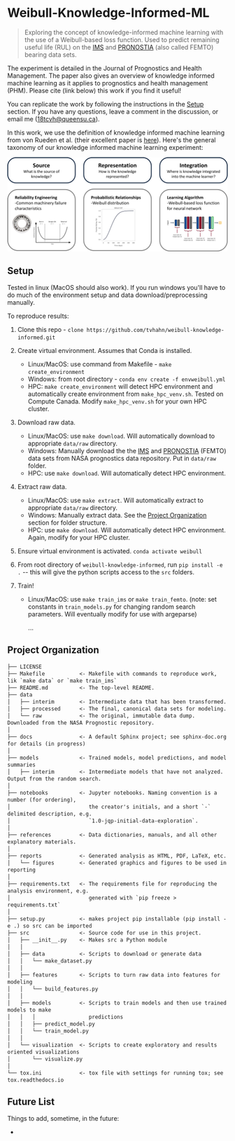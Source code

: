 Weibull-Knowledge-Informed-ML
==============================

> Exploring the concept of knowledge-informed machine learning with the use of a Weibull-based loss function. Used to predict remaining useful life (RUL) on the [IMS](https://ti.arc.nasa.gov/tech/dash/groups/pcoe/prognostic-data-repository/#bearing) and [PRONOSTIA](https://ti.arc.nasa.gov/tech/dash/groups/pcoe/prognostic-data-repository/#femto) (also called FEMTO) bearing data sets.

The experiment is detailed in the Journal of Prognostics and Health Management. The paper also gives an overview of knowledge informed machine learning as it applies to prognostics and health management (PHM). Please cite (link below) this work if you find it useful!

You can replicate the work by following the instructions in the [Setup](#setup) section. If you have any questions, leave a comment in the discussion, or email me (18tcvh@queensu.ca).

In this work, we use the definition of knowledge informed machine learning from von Rueden et al. (their excellent paper is [here](https://arxiv.org/abs/1903.12394)). Here's the general taxonomy of our knowledge informed machine learning experiment:

![source_rep_int](./reports/figures/source_rep_int.png)





## Setup

Tested in linux (MacOS should also work). If you run windows you'll have to do much of the environment setup and data download/preprocessing manually.

To reproduce results:

1. Clone this repo - `clone https://github.com/tvhahn/weibull-knowledge-informed.git`

2. Create virtual environment. Assumes that Conda is installed.
   * Linux/MacOS: use command from Makefile - `make create_environment`
   * Windows: from root directory - `conda env create -f envweibull.yml`
   * HPC: `make create_environment` will detect HPC environment and automatically create environment from `make_hpc_venv.sh`. Tested on Compute Canada. Modify `make_hpc_venv.sh` for your own HPC cluster.
   
3. Download raw data.
   * Linux/MacOS: use `make download`. Will automatically download to appropriate `data/raw` directory.
   * Windows: Manually download the the [IMS](https://ti.arc.nasa.gov/tech/dash/groups/pcoe/prognostic-data-repository/#bearing) and [PRONOSTIA](https://ti.arc.nasa.gov/tech/dash/groups/pcoe/prognostic-data-repository/#femto) (FEMTO) data sets from NASA prognostics data repository. Put in `data/raw` folder.
   * HPC: use `make download`. Will automatically detect HPC environment.
   
4. Extract raw data.
   * Linux/MacOS: use `make extract`. Will automatically extract to appropriate `data/raw` directory.
   * Windows: Manually extract data. See the [Project Organization](#project-organization) section for folder structure.
   * HPC: use `make download`. Will automatically detect HPC environment. Again, modify for your HPC cluster.
   
5. Ensure virtual environment is activated. `conda activate weibull`

6. From root directory of `weibull-knowledge-informed`, run `pip install -e .` -- this will give the python scripts access to the `src` folders.

7. Train!

   * Linux/MacOS: use `make train_ims` or `make train_femto`. (note: set constants in `train_models.py` for changing random search parameters. Will eventually modify for use with argeparse)

     ...

Project Organization
------------

    ├── LICENSE
    ├── Makefile           <- Makefile with commands to reproduce work, lik `make data` or `make train_ims`
    ├── README.md          <- The top-level README.
    ├── data
    │   ├── interim        <- Intermediate data that has been transformed.
    │   ├── processed      <- The final, canonical data sets for modeling.
    │   └── raw            <- The original, immutable data dump. Downloaded from the NASA Prognostic repository.
    │
    ├── docs               <- A default Sphinx project; see sphinx-doc.org for details (in progress)
    │
    ├── models             <- Trained models, model predictions, and model summaries
    │   ├── interim        <- Intermediate models that have not analyzed. Output from the random search.
    │
    ├── notebooks          <- Jupyter notebooks. Naming convention is a number (for ordering),
    │                         the creator's initials, and a short `-` delimited description, e.g.
    │                         `1.0-jqp-initial-data-exploration`.
    │
    ├── references         <- Data dictionaries, manuals, and all other explanatory materials.
    │
    ├── reports            <- Generated analysis as HTML, PDF, LaTeX, etc.
    │   └── figures        <- Generated graphics and figures to be used in reporting
    │
    ├── requirements.txt   <- The requirements file for reproducing the analysis environment, e.g.
    │                         generated with `pip freeze > requirements.txt`
    │
    ├── setup.py           <- makes project pip installable (pip install -e .) so src can be imported
    ├── src                <- Source code for use in this project.
    │   ├── __init__.py    <- Makes src a Python module
    │   │
    │   ├── data           <- Scripts to download or generate data
    │   │   └── make_dataset.py
    │   │
    │   ├── features       <- Scripts to turn raw data into features for modeling
    │   │   └── build_features.py
    │   │
    │   ├── models         <- Scripts to train models and then use trained models to make
    │   │   │                 predictions
    │   │   ├── predict_model.py
    │   │   └── train_model.py
    │   │
    │   └── visualization  <- Scripts to create exploratory and results oriented visualizations
    │       └── visualize.py
    │
    └── tox.ini            <- tox file with settings for running tox; see tox.readthedocs.io

## Future List

Things to add, sometime, in the future:

* 
